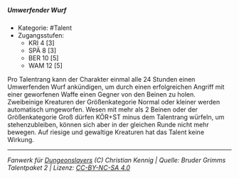 <!---
Dies ist ein Fanwerk für DUNGEONSLAYERS (C) von Christian Kennig

Quellen:      [Bruder Grimms Talentpaket 2](https://www.f-space.de/ds4/downloads.html)
              [Talentbeschreibungen](https://www.f-space.de/ds4/tools-talentcards.html)
License:      [CC-BY-NC-SA 4.0](https://creativecommons.org/licenses/by-nc-sa/4.0/deed.de)
Richtlinien:  [Fanwerkrichtlinien](https://www.dungeonslayers.net/fanwerk-richtlinien/)
Autor:        Zauberlehrling
-->

##### Umwerfender Wurf

- Kategorie: #Talent
- Zugangsstufen:
  - KRI 4 [3]
  - SPÄ 8 [3]
  - BER 10 [5]
  - WAM 12 [5]

Pro Talentrang kann der Charakter einmal alle 24 Stunden einen Umwerfenden Wurf ankündigen, um durch einen erfolgreichen Angriff mit einer geworfenen Waffe einen Gegner von den Beinen zu holen. Zweibeinige Kreaturen der Größenkategorie Normal oder kleiner werden automatisch umgeworfen. Wesen mit mehr als 2 Beinen oder der Größenkategorie Groß dürfen KÖR+ST minus dem Talentrang würfeln, um stehenzubleiben, können sich aber in der gleichen Runde nicht mehr bewegen. Auf riesige und gewaltige Kreaturen hat das Talent keine Wirkung.

---

_Fanwerk für [Dungeonslayers](https://www.dungeonslayers.net/) (C) Christian Kennig | Quelle: Bruder Grimms Talentpaket 2 | Lizenz: [CC-BY-NC-SA 4.0](https://creativecommons.org/licenses/by-nc-sa/4.0/deed.de)_
